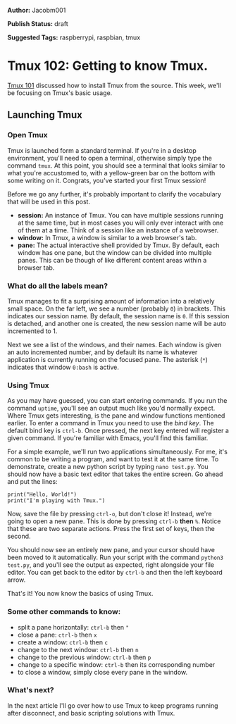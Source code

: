 **Author:** Jacobm001

**Publish Status:** draft

**Suggested Tags:** raspberrypi, raspbian, tmux

# Tmux 102: Getting to know Tmux.

[Tmux 101](https://raspberrypise.tumblr.com/post/141348857424/tmux-101-installing-from-source) discussed how to install Tmux from the source.  This week, we'll be focusing on Tmux's basic usage.

## Launching Tmux

### Open Tmux

Tmux is launched form a standard terminal. If you're in a desktop environment, you'll need to open a terminal, otherwise simply type the command `tmux`. At this point, you should see a terminal that looks similar to what you're accustomed to, with a yellow-green bar on the bottom with some writing on it. Congrats, you've started your first Tmux session!

Before we go any further, it's probably important to clarify the vocabulary that will be used in this post.

- **session:** An instance of Tmux. You can have multiple sessions running at the same time, but in most cases you will only ever interact with one of them at a time. Think of a session like an instance of a webrowser.
- **window:** In Tmux, a window is similar to a web browser's tab.
- **pane:** The actual interactive shell provided by Tmux. By default, each window has one pane, but the window can be divided into multiple panes. This can be though of like different content areas within a browser tab.

### What do all the labels mean?

Tmux manages to fit a surprising amount of information into a relatively small space. On the far left, we see a number (probably `0`) in brackets. This indicates our session name. By default, the session name is `0`. If this session is detached, and another one is created, the new session name will be auto incremented to 1.

Next we see a list of the windows, and their names. Each window is given an auto incremented number, and by default its name is whatever application is currently running on the focused pane. The asterisk (`*`) indicates that window `0:bash` is active.

### Using Tmux

As you may have guessed, you can start entering commands. If you run the command `uptime`, you'll see an output much like you'd normally expect. Where Tmux gets interesting, is the pane and window functions mentioned earlier. To enter a command in Tmux you need to use the *bind key*. The default bind key is `ctrl-b`. Once pressed, the next key entered will register a given command. If you're familiar with Emacs, you'll find this familiar.

For a simple example, we'll run two applications simultaneously. For me, it's common to be writing a program, and want to test it at the same time. To demonstrate, create a new python script by typing `nano test.py`. You should now have a basic text editor that takes the entire screen. Go ahead and put the lines:

    print("Hello, World!")
    print("I'm playing with Tmux.")

Now, save the file by pressing `ctrl-o`, but don't close it! Instead, we're going to open a new pane. This is done by pressing `ctrl-b` **then** `%`. Notice that these are two separate actions. Press the first set of keys, then the second.

You should now see an entirely new pane, and your cursor should have been moved to it automatically. Run your script with the command `python3 test.py`, and you'll see the output as expected, right alongside your file editor. You can get back to the editor by `ctrl-b` and then the left keyboard arrow.

That's it! You now know the basics of using Tmux. 

### Some other commands to know:

- split a pane horizontally: `ctrl-b` then `"`
- close a pane: `ctrl-b` then `x`
- create a window: `ctrl-b` then `c`
- change to the next window: `ctrl-b` then `n`
- change to the previous window: `ctrl-b` then `p`
- change to a specific window: `ctrl-b` then its corresponding number
- to close a window, simply close every pane in the window.

### What's next?

In the next article I'll go over how to use Tmux to keep programs running after disconnect, and basic scripting solutions with Tmux.
